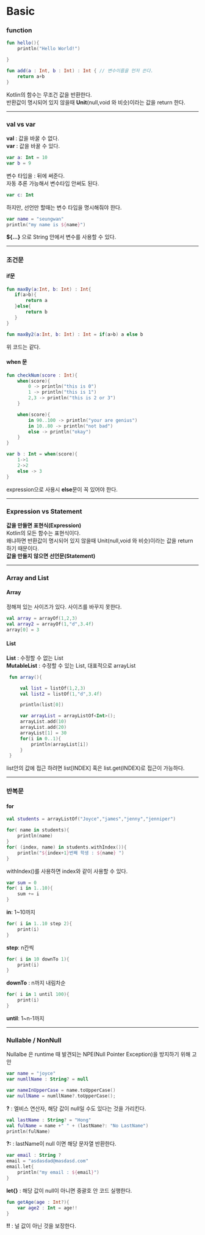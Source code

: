# Basic


### function 

```kotlin
fun hello(){
    println("Hello World!")

}

fun add(a : Int, b : Int) : Int { // 변수이름을 먼저 쓴다.
    return a+b
}
```
Kotlin의 함수는 무조건 값을 반환한다.  
반환값이 명시되어 있지 않을때 **Unit**(null,void 와 비슷)이라는 값을 return 한다.       

<hr />


### val vs var

**val** : 값을 바꿀 수 없다.  
**var** : 값을 바꿀 수 있다.  

```kotlin
var a: Int = 10
var b = 9
```
변수 타입을 : 뒤에 써준다.   
자동 추론 가능해서 변수타입 안써도 된다.  


```kotlin
var c: Int 
```
하지만, 선언만 할때는 변수 타입을 명시해줘야 한다.  

```kotlin
var name = "seungwan"
println("my name is ${name}")
```
**${...}** 으로 String 안에서 변수를 사용할 수 있다.   
  
<hr />

### 조건문

#### if문
```kotlin
fun maxBy(a:Int, b: Int) : Int{
   if(a>b){
       return a
   }else{
       return b
   }
}
```
```kotlin
fun maxBy2(a:Int, b: Int) : Int = if(a>b) a else b
```
위 코드는 같다.   


#### when 문

```kotlin
fun checkNum(score : Int){
    when(score){
        0 -> println("this is 0")
        1 -> println("this is 1")
        2,3 -> println("this is 2 or 3")
    }

    when(score){
        in 90..100 -> println("your are genius")
        in 10..80 -> println("not bad")
        else -> println("okay")
    }
}
```

```kotlin
var b : Int = when(score){
	1->1
	2->2
	else -> 3
}
```
expression으로 사용시 **else**문이 꼭 있어야 한다.  

<hr />

### Expression vs Statement

**값을 만들면 표현식(Expression)**   
Kotlin의 모든 함수는 표현식이다.  
왜냐하면 반환값이 명시되어 있지 않을때 Unit(null,void 와 비슷)이라는 값을 return 하기 때문이다.   
**값을 만들지 않으면 선언문(Statement)**   

<hr />

### Array and List

#### Array
정해져 있는 사이즈가 있다. 사이즈를 바꾸지 못한다.   

```kotlin
val array = arrayOf(1,2,3)
val array2 = arrayOf(1,"d",3.4f)
array[0] = 3
```

#### List
**List** : 수정할 수 없는 List   
**MutableList** : 수정할 수 있는 List, 대표적으로 arrayList   
```kotlin
 fun array(){

     val list = listOf(1,2,3)
     val list2 = listOf(1,"d",3.4f)

     println(list[0]) 

     var arrayList = arrayListOf<Int>();
     arrayList.add(10)
     arrayList.add(20)
     arrayList[1] = 30
     for(i in 0..1){
         println(arrayList[i])
     }
 }
```
list안의 값에 접근 하려면 list[INDEX] 혹은 list.get(INDEX)로 접근이 가능하다.  

<hr />

### 반복문

#### for
```kotlin
val students = arrayListOf("Joyce","james","jenny","jenniper")

for( name in students){
	println(name)
}
for( (index, name) in students.withIndex()){
	println("${index+1}번째 학생 : ${name} ")
}
```
withIndex()를 사용하면 index와 같이 사용할 수 있다.  

```kotlin
var sum = 0
for( i in 1..10){
	sum += i
}
```
**in**: 1~10까지  

```kotlin
for( i in 1..10 step 2){ 
	print(i)
}
```
**step**: n칸씩   

```kotlin
for( i in 10 downTo 1){ 
	print(i)
}
```
**downTo** : n까지 내림차순  

```kotlin
for( i in 1 until 100){ 
	print(i)
}
```
**until**: 1~n-1까지      

<hr />

### Nullable / NonNull
Nullalbe 은 runtime 때 발견되는 NPE(Null Pointer Exception)을 방지하기 위해 고안

```kotlin
var name = "joyce"
var numllName : String? = null

var nameInUpperCase = name.toUpperCase()
var nullName = numllName?.toUpperCase();
```
**?** : 엘비스 연산자, 해당 값이 null일 수도 있다는 것을 가리킨다.  

```kotlin
val lastName : String? = "Hong"
val fulName = name +" " + (lastName?: "No LastName") 
println(fulName)
```
**?:** : lastName이 null 이면 해당 문자열 반환한다.  

```kotlin
var email : String ?
email = "asdasdad@masdasd.com"
email.let{
	println("my email : ${email}")
}
```
**let{}** : 해당 값이 null이 아니면 중괄호 안 코드 실행한다.    

```kotlin
fun getAge(age : Int?){
	var age2 : Int = age!!
}
```
**!!** : 널 값이 아닌 것을 보장한다.  

